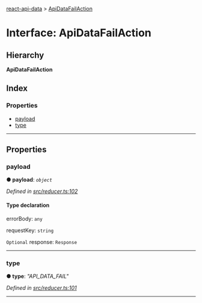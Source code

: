 [react-api-data](../README.md) > [ApiDataFailAction](../interfaces/apidatafailaction.md)

# Interface: ApiDataFailAction

## Hierarchy

**ApiDataFailAction**

## Index

### Properties

* [payload](apidatafailaction.md#payload)
* [type](apidatafailaction.md#type)

---

## Properties

<a id="payload"></a>

###  payload

**● payload**: *`object`*

*Defined in [src/reducer.ts:102](https://github.com/oberonamsterdam/react-api-data/blob/e1dcf9e/src/reducer.ts#L102)*

#### Type declaration

 errorBody: `any`

 requestKey: `string`

`Optional`  response: `Response`

___
<a id="type"></a>

###  type

**● type**: *"API_DATA_FAIL"*

*Defined in [src/reducer.ts:101](https://github.com/oberonamsterdam/react-api-data/blob/e1dcf9e/src/reducer.ts#L101)*

___

